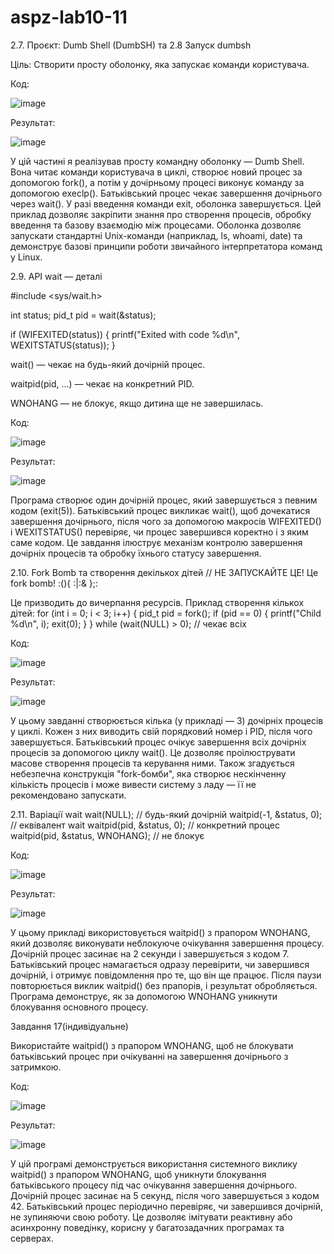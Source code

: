 # aspz-lab10-11

2.7. Проєкт: Dumb Shell (DumbSH) та 2.8 Запуск dumbsh

Ціль:
Створити просту оболонку, яка запускає команди користувача.

Код:

![image](https://github.com/user-attachments/assets/813d0073-3cb9-495c-a3e4-beffcf3edbcb)

Результат:

![image](https://github.com/user-attachments/assets/4886040b-2525-4f49-9f9e-d11b63e0444c)

У цій частині я реалізував просту командну оболонку — Dumb Shell. Вона читає команди користувача в циклі, створює новий процес за допомогою fork(), а потім у дочірньому процесі виконує команду за допомогою execlp(). Батьківський процес чекає завершення дочірнього через wait(). У разі введення команди exit, оболонка завершується. Цей приклад дозволяє закріпити знання про створення процесів, обробку введення та базову взаємодію між процесами. Оболонка дозволяє запускати стандартні Unix-команди (наприклад, ls, whoami, date) та демонструє базові принципи роботи звичайного інтерпретатора команд у Linux.

2.9. API wait — деталі

#include <sys/wait.h>

int status;
pid_t pid = wait(&status);

if (WIFEXITED(status)) {
    printf("Exited with code %d\n", WEXITSTATUS(status));
}

wait() — чекає на будь-який дочірній процес.


waitpid(pid, ...) — чекає на конкретний PID.


WNOHANG — не блокує, якщо дитина ще не завершилась.

Код:

![image](https://github.com/user-attachments/assets/eca86794-cc24-4f6e-aafe-0ba68c961b4a)

Результат:

![image](https://github.com/user-attachments/assets/871744ee-06c8-4a58-9d62-e007860731e3)

Програма створює один дочірній процес, який завершується з певним кодом (exit(5)). Батьківський процес викликає wait(), щоб дочекатися завершення дочірнього, після чого за допомогою макросів WIFEXITED() і WEXITSTATUS() перевіряє, чи процес завершився коректно і з яким саме кодом. Це завдання ілюструє механізм контролю завершення дочірніх процесів та обробку їхнього статусу завершення.

2.10. Fork Bomb та створення декількох дітей
// НЕ ЗАПУСКАЙТЕ ЦЕ! Це fork bomb!
:(){ :|:& };:

 Це призводить до вичерпання ресурсів.
Приклад створення кількох дітей:
for (int i = 0; i < 3; i++) {
    pid_t pid = fork();
    if (pid == 0) {
        printf("Child %d\n", i);
        exit(0);
    }
}
while (wait(NULL) > 0); // чекає всіх

Код:

![image](https://github.com/user-attachments/assets/e4079349-f781-438d-b250-fbacfcba9139)

Результат:

![image](https://github.com/user-attachments/assets/b98c20f0-e9b6-4230-9ad8-86fc2fbf5353)

У цьому завданні створюється кілька (у прикладі — 3) дочірніх процесів у циклі. Кожен з них виводить свій порядковий номер і PID, після чого завершується. Батьківський процес очікує завершення всіх дочірніх процесів за допомогою циклу wait(). Це дозволяє проілюструвати масове створення процесів та керування ними. Також згадується небезпечна конструкція "fork-бомби", яка створює нескінченну кількість процесів і може вивести систему з ладу — її не рекомендовано запускати.

2.11. Варіації wait
wait(NULL); // будь-який дочірній
waitpid(-1, &status, 0); // еквівалент wait
waitpid(pid, &status, 0); // конкретний процес
waitpid(pid, &status, WNOHANG); // не блокує

Код:

![image](https://github.com/user-attachments/assets/997f4d1b-57d2-4cb8-b6b6-3f4fd5368df7)

Результат:

![image](https://github.com/user-attachments/assets/e7d44a1a-00a8-41b7-924d-2414fb73fd00)

У цьому прикладі використовується waitpid() з прапором WNOHANG, який дозволяє виконувати неблокуюче очікування завершення процесу. Дочірній процес засинає на 2 секунди і завершується з кодом 7. Батьківський процес намагається одразу перевірити, чи завершився дочірній, і отримує повідомлення про те, що він ще працює. Після паузи повторюється виклик waitpid() без прапорів, і результат обробляється. Програма демонструє, як за допомогою WNOHANG уникнути блокування основного процесу.

Завдання 17(індивідуальне)

Використайте waitpid() з прапором WNOHANG, щоб не блокувати батьківський процес при очікуванні на завершення дочірнього з затримкою.

Код:

![image](https://github.com/user-attachments/assets/ac743738-d0d8-43b5-9b19-37eaf5fa7fba)

Результат:

![image](https://github.com/user-attachments/assets/7e006123-320a-4e6e-b322-53fba2b9232c)

У цій програмі демонструється використання системного виклику waitpid() з прапором WNOHANG, щоб уникнути блокування батьківського процесу під час очікування завершення дочірнього. Дочірній процес засинає на 5 секунд, після чого завершується з кодом 42. Батьківський процес періодично перевіряє, чи завершився дочірній, не зупиняючи свою роботу. Це дозволяє імітувати реактивну або асинхронну поведінку, корисну у багатозадачних програмах та серверах.





